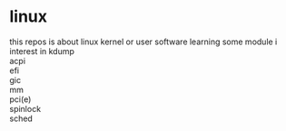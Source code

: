 # linux
this repos is about linux kernel or user software learning
some module i interest in
kdump  
acpi  
efi  
gic  
mm  
pci(e)  
spinlock  
sched  

